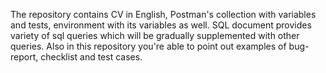 The repository contains CV in English, Postman's collection with variables and tests, environment with its variables as well. SQL document provides variety of sql queries which will be gradually supplemented with other queries. Also in this repository you're able to point out examples of bug-report, checklist and test cases.
